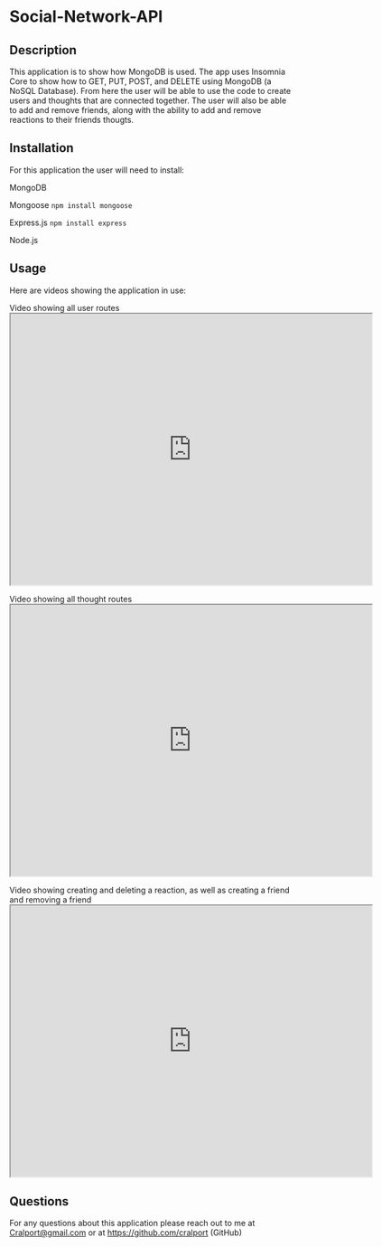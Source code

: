 # Social-Network-API

## Description
This application is to show how MongoDB is used.  The app uses Insomnia Core to show how to GET, PUT, POST, and DELETE using MongoDB (a NoSQL Database).  From here the user will be able to use the code to create users and thoughts that are connected together.  The user will also be able to add and remove friends, along with the ability to add and remove reactions to their friends thougts.  

## Installation
For this application the user will need to install:


MongoDB


Mongoose ```npm install mongoose```


Express.js ```npm install express```


Node.js

## Usage
Here are videos showing the application in use:


Video showing all user routes  <iframe src="https://drive.google.com/file/d/1K-MXh-cPOGjNBD0iRvzPQHdsOHATBQHt/preview" width="640" height="480"></iframe>

Video showing all thought routes <iframe src="https://drive.google.com/file/d/19lEfGJK08H6dnPnaNXhxtlJOWbh2_j_X/preview" width="640" height="480"></iframe>

Video showing creating and deleting a reaction, as well as creating a friend and removing a friend <iframe src="https://drive.google.com/file/d/1y8111Xdv5o5Uny25R2XrlgPv-mGZanf0/preview" width="640" height="480"></iframe>

## Questions
For any questions about this application please reach out to me at Cralport@gmail.com or at https://github.com/cralport (GitHub)
